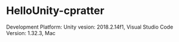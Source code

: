 # HelloUnity-cpratter

Development Platform: Unity vesion: 2018.2.14f1, Visual Studio Code Version: 1.32.3, Mac
